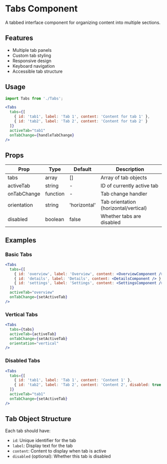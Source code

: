# Tabs Component

A tabbed interface component for organizing content into multiple sections.

## Features

- Multiple tab panels
- Custom tab styling
- Responsive design
- Keyboard navigation
- Accessible tab structure

## Usage

```jsx
import Tabs from './Tabs';

<Tabs 
  tabs={[
    { id: 'tab1', label: 'Tab 1', content: 'Content for tab 1' },
    { id: 'tab2', label: 'Tab 2', content: 'Content for tab 2' }
  ]}
  activeTab="tab1"
  onTabChange={handleTabChange}
/>
```

## Props

| Prop | Type | Default | Description |
|------|------|---------|-------------|
| tabs | array | [] | Array of tab objects |
| activeTab | string | - | ID of currently active tab |
| onTabChange | function | - | Tab change handler |
| orientation | string | 'horizontal' | Tab orientation (horizontal/vertical) |
| disabled | boolean | false | Whether tabs are disabled |

## Examples

### Basic Tabs
```jsx
<Tabs 
  tabs={[
    { id: 'overview', label: 'Overview', content: <OverviewComponent /> },
    { id: 'details', label: 'Details', content: <DetailsComponent /> },
    { id: 'settings', label: 'Settings', content: <SettingsComponent /> }
  ]}
  activeTab="overview"
  onTabChange={setActiveTab}
/>
```

### Vertical Tabs
```jsx
<Tabs 
  tabs={tabs}
  activeTab={activeTab}
  onTabChange={setActiveTab}
  orientation="vertical"
/>
```

### Disabled Tabs
```jsx
<Tabs 
  tabs={[
    { id: 'tab1', label: 'Tab 1', content: 'Content 1' },
    { id: 'tab2', label: 'Tab 2', content: 'Content 2', disabled: true }
  ]}
  activeTab="tab1"
  onTabChange={setActiveTab}
/>
```

## Tab Object Structure

Each tab should have:
- `id`: Unique identifier for the tab
- `label`: Display text for the tab
- `content`: Content to display when tab is active
- `disabled` (optional): Whether this tab is disabled
